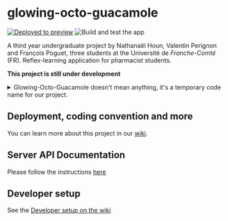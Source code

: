 # glowing-octo-guacamole

[![Deployed to preview](https://img.shields.io/badge/Preview-deployed-brightgreen)](https://beta.glowing-octo-guacamole.nathanaelhoun.fr)
![Build and test the app](https://github.com/ValFraNath/glowing-octo-guacamole/workflows/Build%20and%20test%20the%20app/badge.svg)

A third year undergraduate project by Nathanaël Houn, Valentin Perignon and François Poguet, three students at the Université de _Franche-Comté_ (FR).
Reflex-learning application for pharmacist students.

**This project is still under development**

<details>
  <summary>
    Glowing-Octo-Guacamole doesn't mean anything, it's a temporary code name for our project.
  </summary>  
    We were searching a name at the beginning of the project, but weren't able to find one that sounded good. 
    So we used the wonderful "random name" option of Github, and now we are Guacamolers!
</details>

## Deployment, coding convention and more

You can learn more about this project in our [wiki](https://github.com/ValFraNath/glowing-octo-guacamole/wiki).

## Server API Documentation

Please follow the instructions [here](https://github.com/ValFraNath/guacamole-api-docs)

## Developer setup

See the [Developer setup on the wiki](https://github.com/ValFraNath/glowing-octo-guacamole/wiki/Developer-setup)
